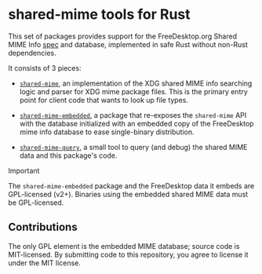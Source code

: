 # shared-mime tools for Rust

This set of packages provides support for the FreeDesktop.org Shared MIME Info
[spec][] and database, implemented in safe Rust without non-Rust dependencies.

[spec]: https://specifications.freedesktop.org/shared-mime-info-spec/shared-mime-info-spec-latest.html

It consists of 3 pieces:

-   [`shared-mime`](shared-mime/), an implementation of the XDG shared MIME info
    searching logic and parser for XDG mime package files.  This is the primary
    entry point for client code that wants to look up file types.

-   [`shared-mime-embedded`](shared-mime-embedded/), a package that re-exposes the
    `shared-mime` API with the database initialized with an embedded copy of the
    FreeDesktop mime info database to ease single-binary distribution.

-   [`shared-mime-query`](shared-mime-query), a small tool to query (and debug)
    the shared MIME data and this package's code.

> [!IMPORTANT]
> The `shared-mime-embedded` package and the FreeDesktop data it embeds are
> GPL-licensed (v2+). Binaries using the embedded shared MIME data must be
> GPL-licensed.

## Contributions

The only GPL element is the embedded MIME database; source code is MIT-licensed.
By submitting code to this repository, you agree to license it under the MIT
license.
